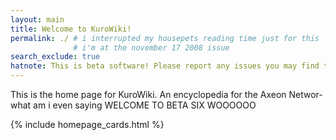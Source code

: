 ```yaml
---
layout: main
title: Welcome to KuroWiki!
permalink: ./ # i interrupted my housepets reading time just for this
              # i'm at the november 17 2008 issue
search_exclude: true
hatnote: This is beta software! Please report any issues you may find through <a href="https://github.com/Axeon-Network/kurowiki/issues">GitHub Issues</a> or on our <a href="/discord">Discord Server</a>
---
```


<script src="./resources/js/dyk.js"></script>
<!-- todo: literally move this to a separate JS file thanku -->
<script>
    document.addEventListener("DOMContentLoaded", function() {
    const container = document.getElementById("feat-article-container");
     {% assign featured = site.pages | where: "path", "pages/articles/dhi.md" | first %}
    // i changed it to dhi to test
  const pick = {
        url: "{{ featured.url | relative_url }}",
        title: {{ featured.title | jsonify }},
        excerpt: {{ featured.content | markdownify | split:'<h' | first | split:'<img' | first | truncatewords: 90 | jsonify }}
      };
    if (container) {
      container.innerHTML = `
        <a id="pagetitle" style="color:var(--kurowiki-accent); padding-bottom:10px;" class="mdl-layout-title" href="${pick.url}">${pick.title}</a>
        ${pick.excerpt}<a href="${pick.url}">Full article</a>.
      `;
    }
  })
</script>

<style>
    hr {
        display: none !important;
    }
</style>

<!-- actual homepage description -->
<!-- <p class="homepage-description">Some temporary string here....<br>TODO: add a proper description</p> -->
<p class="homepage-description">This is the home page for KuroWiki. An encyclopedia for the Axeon Networ- what am i even saying WELCOME TO BETA SIX WOOOOOO</p>

<!-- cards to make the homepage complete™ -->
{% include homepage_cards.html %}
